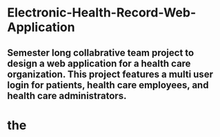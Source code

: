 # Electronic-Health-Record-Web-Application

## Semester long collabrative team project to design a web application for a health care organization. This project features a multi user login for patients, health care employees, and health care administrators.
# the
  
